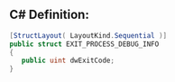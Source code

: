 
## C# Definition:
```cs
[StructLayout( LayoutKind.Sequential )]
public struct EXIT_PROCESS_DEBUG_INFO
{
   public uint dwExitCode;
}
```
